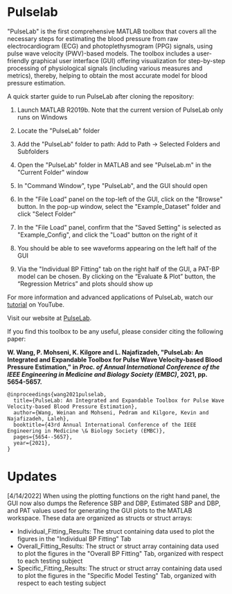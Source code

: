 # Pulselab
"PulseLab" is the first comprehensive MATLAB toolbox that covers all the necessary steps for estimating the blood pressure from raw electrocardiogram (ECG) and photoplethysmogram (PPG) signals, using pulse wave velocity (PWV)-based models. The toolbox includes a user-friendly graphical user interface (GUI) offering visualization for step-by-step processing of physiological signals (including various measures and metrics), thereby, helping to obtain the most accurate model for blood pressure estimation.

A quick starter guide to run PulseLab after cloning the repository:

1. Launch MATLAB R2019b. Note that the current version of PulseLab only runs on Windows

2. Locate the "PulseLab" folder

3. Add the "PulseLab" folder to path: Add to Path -> Selected Folders and Subfolders

4. Open the "PulseLab" folder in MATLAB and see "PulseLab.m" in the "Current Folder" window

5. In "Command Window", type "PulseLab", and the GUI should open

6. In the "File Load" panel on the top-left of the GUI, click on the "Browse" button. In the pop-up window, select the "Example_Dataset" folder and click "Select Folder"

7. In the "File Load" panel, confirm that the "Saved Setting" is selected as "Example_Config", and click the "Load" button on the right of it

8. You should be able to see waveforms appearing on the left half of the GUI

11. Via the "Individual BP Fitting" tab on the right half of the GUI, a PAT-BP model can be chosen. By clicking on the “Evaluate & Plot” button, the “Regression Metrics” and plots should show up

For more information and advanced applications of PulseLab, watch our [tutorial](https://www.youtube.com/watch?v=4qaiBhuZwtI) on YouTube.

Visit our website at [PulseLab](https://sites.google.com/view/pulselab/home).

If you find this toolbox to be any useful, please consider citing the following paper:

**W. Wang, P. Mohseni, K. Kilgore and L. Najafizadeh, "PulseLab: An Integrated and Expandable Toolbox for Pulse Wave Velocity-based Blood Pressure Estimation," in *Proc. of Annual International Conference of the IEEE Engineering in Medicine and Biology Society (EMBC)*, 2021, pp. 5654-5657.**

```
@inproceedings{wang2021pulselab,
  title={PulseLab: An Integrated and Expandable Toolbox for Pulse Wave Velocity-based Blood Pressure Estimation},
  author={Wang, Weinan and Mohseni, Pedram and Kilgore, Kevin and Najafizadeh, Laleh},
  booktitle={43rd Annual International Conference of the IEEE Engineering in Medicine \& Biology Society (EMBC)},
  pages={5654--5657},
  year={2021},
}
````
# Updates
[4/14/2022] When using the plotting functions on the right hand panel, the GUI now also dumps the Reference SBP and DBP, Estimated SBP and DBP, and PAT values used for generating the GUI plots to the MATLAB workspace. These data are organized as structs or struct arrays:
- Individual_Fitting_Results: The struct containing data used to plot the figures in the "Individual BP Fitting" Tab
- Overall_Fitting_Results: The struct or struct array containing data used to plot the figures in the "Overall BP Fitting" Tab, organized with respect to each testing subject
- Specific_Fitting_Results: The struct or struct array containing data used to plot the figures in the "Specific Model Testing" Tab, organized with respect to each testing subject
